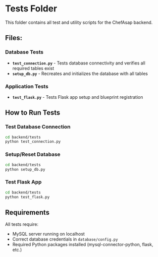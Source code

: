# Tests Folder

This folder contains all test and utility scripts for the ChefAsap backend.

## Files:

### Database Tests
- **`test_connection.py`** - Tests database connectivity and verifies all required tables exist
- **`setup_db.py`** - Recreates and initializes the database with all tables

### Application Tests  
- **`test_flask.py`** - Tests Flask app setup and blueprint registration

## How to Run Tests

### Test Database Connection
```bash
cd backend/tests
python test_connection.py
```

### Setup/Reset Database
```bash
cd backend/tests
python setup_db.py
```

### Test Flask App
```bash
cd backend/tests
python test_flask.py
```

## Requirements
All tests require:
- MySQL server running on localhost
- Correct database credentials in `database/config.py`
- Required Python packages installed (mysql-connector-python, flask, etc.)